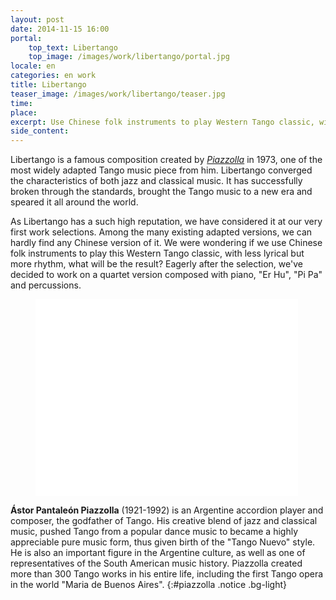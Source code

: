 ```yaml
---
layout: post
date: 2014-11-15 16:00
portal:
    top_text: Libertango
    top_image: /images/work/libertango/portal.jpg
locale: en
categories: en work
title: Libertango
teaser_image: /images/work/libertango/teaser.jpg
time:
place:
excerpt: Use Chinese folk instruments to play Western Tango classic, with less lyrical but more rhythm, what will be the result?
side_content:
---
```


Libertango is a famous composition created by [*Piazzolla*](#piazzolla) in 1973, one of the most widely adapted Tango music piece from him.
Libertango converged the characteristics of both jazz and classical music. It has successfully broken through the standards,
brought the Tango music to a new era and speared it all around the world.

As Libertango has a such high reputation, we have considered it at our very first work selections. Among the many existing adapted versions,
we can hardly find any Chinese version of it. We were wondering if we use Chinese folk instruments to play this Western Tango classic,
with less lyrical but more rhythm, what will be the result? Eagerly after the selection, we've decided to work on a quartet version composed with piano,
"Er Hu", "Pi Pa" and percussions.

<figure class="video-container">
    <iframe width="420" height="315" src="//www.youtube.com/embed/rgNOTz0UY9g" frameborder="0" allowfullscreen></iframe>
</figure>

<i class="icon-note icon-inline"></i> <b>Ástor Pantaleón Piazzolla</b> (1921-1992) is an Argentine accordion player and composer, the godfather of Tango.
His creative blend of jazz and classical music, pushed Tango from a popular dance music to became a highly appreciable pure music form,
thus given birth of the "Tango Nuevo" style. He is also an important figure in the Argentine culture, as well as one of representatives of the South American music history.
Piazzolla created more than 300 Tango works in his entire life, including the first Tango opera in the world "Maria de Buenos Aires".
{:#piazzolla .notice .bg-light}
